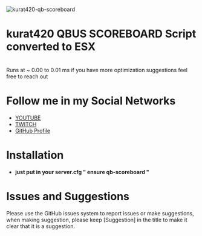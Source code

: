 ![kurat420-qb-scoreboard](https://cdn.discordapp.com/attachments/881955889861509120/972900525651677194/unknown.png)
# kurat420 QBUS SCOREBOARD Script converted to ESX
<br> Runs at ~ 0.00 to 0.01 ms if you have more optimization suggestions feel free to reach out <br>

# Follow me in my Social Networks
* [YOUTUBE](https://www.youtube.com/channel/UChRcrcs1EZna4hGIn1KD3cw)
* [TWITCH](https://www.twitch.tv/antunes27_)
* [GitHub Profile](https://github.com/kurat420)

# Installation
* **just put in your server.cfg " ensure qb-scoreboard "**

# Issues and Suggestions
Please use the GitHub issues system to report issues or make suggestions, when making suggestion, please keep [Suggestion] in the title to make it clear that it is a suggestion.
